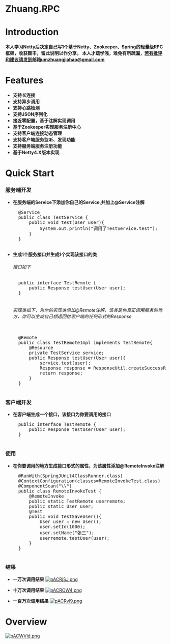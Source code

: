 # Zhuang.RPC
# Introduction 
**本人学习Netty后决定自己写1个基于Netty、Zookeeper、Spring的轻量级RPC框架，收获颇丰，留此说明以作分享。
本人才疏学浅，难免有所疏漏，若有批评和建议请发到邮箱umzhuangjiahao@gmail.com**


# Features
- **支持长连接**
- **支持异步调用**
- **支持心跳检测**
- **支持JSON序列化**
- **接近零配置，基于注解实现调用**
- **基于Zookeeper实现服务注册中心**
- **支持客户端连接动态管理**
- **支持客户端服务监听、发现功能**
- **支持服务端服务注册功能**
- **基于Netty4.X版本实现**

# Quick Start
### 服务端开发
- **在服务端的Service下添加你自己的Service,并加上@Service注解**
	<pre>
	@Service
	public class TestService {
		public void test(User user){
			System.out.println("调用了TestService.test");
		}
	}
	</pre>

- **生成1个服务接口并生成1个实现该接口的类**
	###### 接口如下
	<pre>
	public interface TestRemote {
		public Response testUser(User user);  
	}
	</pre>
	###### 实现类如下，为你的实现类添加@Remote注解，该类是你真正调用服务的地方，你可以生成自己想返回给客户端的任何形式的Response

	<pre> 
	@Remote
	public class TestRemoteImpl implements TestRemote{
		@Resource
		private TestService service;
		public Response testUser(User user){
			service.test(user);
			Response response = ResponseUtil.createSuccessResponse(user);
			return response;
		}
	}	
	</pre>


### 客户端开发
- **在客户端生成一个接口，该接口为你要调用的接口**
	<pre>
	public interface TestRemote {
		public Response testUser(User user);
	}
	</pre>

### 使用
- **在你要调用的地方生成接口形式的属性，为该属性添加@RemoteInvoke注解**
	<pre>
	@RunWith(SpringJUnit4ClassRunner.class)
	@ContextConfiguration(classes=RemoteInvokeTest.class)
	@ComponentScan("\\")
	public class RemoteInvokeTest {
		@RemoteInvoke
		public static TestRemote userremote;
		public static User user;
		@Test
		public void testSaveUser(){
			User user = new User();
			user.setId(1000);
			user.setName("张三");
			userremote.testUser(user);
		}
	}	
	</pre>

### 结果
- **一万次调用结果**
[![pACRjSJ.png](https://s21.ax1x.com/2024/08/17/pACRjSJ.png)](https://imgse.com/i/pACRjSJ)

- **十万次调用结果**
[![pACROW4.png](https://s21.ax1x.com/2024/08/17/pACROW4.png)](https://imgse.com/i/pACROW4)

- **一百万次调用结果**
[![pACRvl9.png](https://s21.ax1x.com/2024/08/17/pACRvl9.png)](https://imgse.com/i/pACRvl9)



# Overview
[![pACWVld.png](https://s21.ax1x.com/2024/08/17/pACWVld.png)](https://imgse.com/i/pACWVld)


